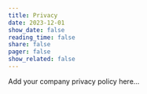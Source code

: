 ```yaml
---
title: Privacy
date: 2023-12-01
show_date: false
reading_time: false
share: false
pager: false
show_related: false
---
```


Add your company privacy policy here...
